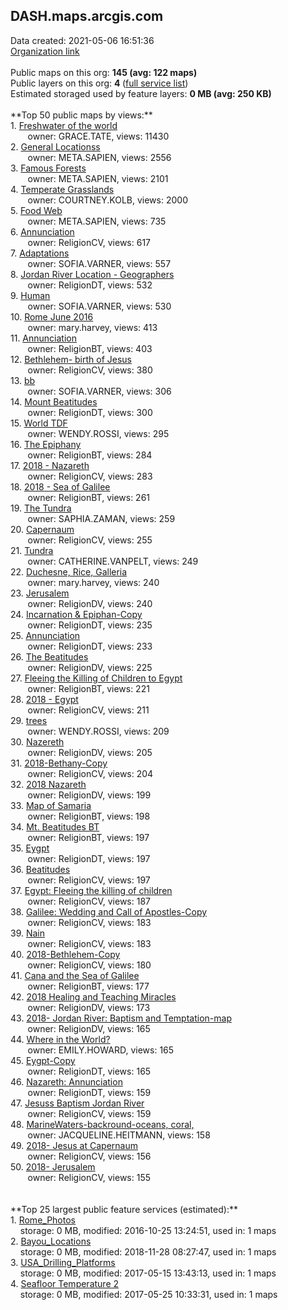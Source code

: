 <h2>DASH.maps.arcgis.com</h2> Data created: 2021-05-06 16:51:36 <br /><a target='new' href='https://DASH.maps.arcgis.com'>Organization link</a><br /><br />Public maps on this org: <b>145 (avg: 122 maps)</b><br />Public layers on this org: <b>4 </b>(<a target='new' href='https://services.arcgis.com/dRlnI3MlhkrHbz87/ArcGIS/rest/services'>full service list</a>)<br />Estimated storaged used by feature layers: <b>0 MB (avg: 250 KB)</b><br /><br />**Top 50 public maps by views:**<br />  1. <a target='new' href='https://www.arcgis.com/home/item.html?id=664d7b7b56ea43808aee4d3f7d42f14d'>Freshwater of the world</a> <br />  &nbsp;&nbsp;&nbsp;&nbsp; &nbsp;&nbsp;owner: GRACE.TATE, views: 11430<br />  2. <a target='new' href='https://www.arcgis.com/home/item.html?id=29a3416cbaa240889e57cc65f9252802'>General Locationss</a> <br />  &nbsp;&nbsp;&nbsp;&nbsp; &nbsp;&nbsp;owner: META.SAPIEN, views: 2556<br />  3. <a target='new' href='https://www.arcgis.com/home/item.html?id=9e8f80bb2516463d96a559ff59f061bc'>Famous Forests</a> <br />  &nbsp;&nbsp;&nbsp;&nbsp; &nbsp;&nbsp;owner: META.SAPIEN, views: 2101<br />  4. <a target='new' href='https://www.arcgis.com/home/item.html?id=a8d7b356159d468eb7669476e08a42ef'>Temperate Grasslands</a> <br />  &nbsp;&nbsp;&nbsp;&nbsp; &nbsp;&nbsp;owner: COURTNEY.KOLB, views: 2000<br />  5. <a target='new' href='https://www.arcgis.com/home/item.html?id=1a48d2adca9346408d9d99a719480fab'>Food Web</a> <br />  &nbsp;&nbsp;&nbsp;&nbsp; &nbsp;&nbsp;owner: META.SAPIEN, views: 735<br />  6. <a target='new' href='https://www.arcgis.com/home/item.html?id=1ed0471291cc42158a0747a9f8b77efb'>Annunciation </a> <br />  &nbsp;&nbsp;&nbsp;&nbsp; &nbsp;&nbsp;owner: ReligionCV, views: 617<br />  7. <a target='new' href='https://www.arcgis.com/home/item.html?id=d1d72cdb158a45268acf004d8485fbdf'>Adaptations</a> <br />  &nbsp;&nbsp;&nbsp;&nbsp; &nbsp;&nbsp;owner: SOFIA.VARNER, views: 557<br />  8. <a target='new' href='https://www.arcgis.com/home/item.html?id=26b9bd09f574439299c9decdadc0cc54'>Jordan River Location - Geographers</a> <br />  &nbsp;&nbsp;&nbsp;&nbsp; &nbsp;&nbsp;owner: ReligionDT, views: 532<br />  9. <a target='new' href='https://www.arcgis.com/home/item.html?id=1eb2d873fc224c20a7cb11d4029d5b26'>Human</a> <br />  &nbsp;&nbsp;&nbsp;&nbsp; &nbsp;&nbsp;owner: SOFIA.VARNER, views: 530<br />  10. <a target='new' href='https://www.arcgis.com/home/item.html?id=d1c1db09ffd14ea0935079e031aea4ce'>Rome June 2016</a> <br />  &nbsp;&nbsp;&nbsp;&nbsp; &nbsp;&nbsp;owner: mary.harvey, views: 413<br />  11. <a target='new' href='https://www.arcgis.com/home/item.html?id=0952984fbfdb43a9aa029702891ee2dd'>Annunciation</a> <br />  &nbsp;&nbsp;&nbsp;&nbsp; &nbsp;&nbsp;owner: ReligionBT, views: 403<br />  12. <a target='new' href='https://www.arcgis.com/home/item.html?id=0a43b07f20804a5a9949e11b6b223e6d'>Bethlehem- birth of Jesus </a> <br />  &nbsp;&nbsp;&nbsp;&nbsp; &nbsp;&nbsp;owner: ReligionCV, views: 380<br />  13. <a target='new' href='https://www.arcgis.com/home/item.html?id=6d2c66cbd8f2463aaf3c04dc8bc701d3'>bb</a> <br />  &nbsp;&nbsp;&nbsp;&nbsp; &nbsp;&nbsp;owner: SOFIA.VARNER, views: 306<br />  14. <a target='new' href='https://www.arcgis.com/home/item.html?id=b4f4d28a8f8d446790d2f610b110ec57'>Mount Beatitudes</a> <br />  &nbsp;&nbsp;&nbsp;&nbsp; &nbsp;&nbsp;owner: ReligionDT, views: 300<br />  15. <a target='new' href='https://www.arcgis.com/home/item.html?id=f493d3d195fe4afbb5b2e20d17c163f9'>World TDF</a> <br />  &nbsp;&nbsp;&nbsp;&nbsp; &nbsp;&nbsp;owner: WENDY.ROSSI, views: 295<br />  16. <a target='new' href='https://www.arcgis.com/home/item.html?id=7195e9887ce04269aae1510ae5cc7340'>The Epiphany</a> <br />  &nbsp;&nbsp;&nbsp;&nbsp; &nbsp;&nbsp;owner: ReligionBT, views: 284<br />  17. <a target='new' href='https://www.arcgis.com/home/item.html?id=90f16b91039143d39f824a908bc7d6f5'>2018 - Nazareth</a> <br />  &nbsp;&nbsp;&nbsp;&nbsp; &nbsp;&nbsp;owner: ReligionCV, views: 283<br />  18. <a target='new' href='https://www.arcgis.com/home/item.html?id=4fd4fb9094c948bd8e458050ac64f747'>2018 - Sea of Galilee</a> <br />  &nbsp;&nbsp;&nbsp;&nbsp; &nbsp;&nbsp;owner: ReligionBT, views: 261<br />  19. <a target='new' href='https://www.arcgis.com/home/item.html?id=59de3d2fe08d4ff6b04f6eb952e2c9cb'>The Tundra</a> <br />  &nbsp;&nbsp;&nbsp;&nbsp; &nbsp;&nbsp;owner: SAPHIA.ZAMAN, views: 259<br />  20. <a target='new' href='https://www.arcgis.com/home/item.html?id=6b1e39acc37c4ce685684cb36f50b234'>Capernaum</a> <br />  &nbsp;&nbsp;&nbsp;&nbsp; &nbsp;&nbsp;owner: ReligionCV, views: 255<br />  21. <a target='new' href='https://www.arcgis.com/home/item.html?id=5628c114c2c94373b49942a17846eada'>Tundra </a> <br />  &nbsp;&nbsp;&nbsp;&nbsp; &nbsp;&nbsp;owner: CATHERINE.VANPELT, views: 249<br />  22. <a target='new' href='https://www.arcgis.com/home/item.html?id=cf87ec56933a4d00aab0d85a2e3b4c94'>Duchesne, Rice, Galleria</a> <br />  &nbsp;&nbsp;&nbsp;&nbsp; &nbsp;&nbsp;owner: mary.harvey, views: 240<br />  23. <a target='new' href='https://www.arcgis.com/home/item.html?id=fa6b4a24b4894a91a7ab1cd73c15c2d9'>Jerusalem</a> <br />  &nbsp;&nbsp;&nbsp;&nbsp; &nbsp;&nbsp;owner: ReligionDV, views: 240<br />  24. <a target='new' href='https://www.arcgis.com/home/item.html?id=8997176ca3bf4f8d9b35a709a5b506b2'>Incarnation & Epiphan-Copy</a> <br />  &nbsp;&nbsp;&nbsp;&nbsp; &nbsp;&nbsp;owner: ReligionDT, views: 235<br />  25. <a target='new' href='https://www.arcgis.com/home/item.html?id=352a508b87db423ab5536f5485a1cfb3'>Annunciation</a> <br />  &nbsp;&nbsp;&nbsp;&nbsp; &nbsp;&nbsp;owner: ReligionDT, views: 233<br />  26. <a target='new' href='https://www.arcgis.com/home/item.html?id=069be491d95c46c0b3efa337ae317f08'>The Beatitudes</a> <br />  &nbsp;&nbsp;&nbsp;&nbsp; &nbsp;&nbsp;owner: ReligionDV, views: 225<br />  27. <a target='new' href='https://www.arcgis.com/home/item.html?id=5259e171996941a9aa914932c5a5f14a'>Fleeing the Killing of Children to Egypt</a> <br />  &nbsp;&nbsp;&nbsp;&nbsp; &nbsp;&nbsp;owner: ReligionBT, views: 221<br />  28. <a target='new' href='https://www.arcgis.com/home/item.html?id=9cb54c01ea8945c7b07ad2b7adc64e87'>2018 - Egypt</a> <br />  &nbsp;&nbsp;&nbsp;&nbsp; &nbsp;&nbsp;owner: ReligionCV, views: 211<br />  29. <a target='new' href='https://www.arcgis.com/home/item.html?id=3bd52cd948ee497d8edad555f9aedf9f'>trees</a> <br />  &nbsp;&nbsp;&nbsp;&nbsp; &nbsp;&nbsp;owner: WENDY.ROSSI, views: 209<br />  30. <a target='new' href='https://www.arcgis.com/home/item.html?id=f8252006f46743059cdac1f94583771d'>Nazereth</a> <br />  &nbsp;&nbsp;&nbsp;&nbsp; &nbsp;&nbsp;owner: ReligionDV, views: 205<br />  31. <a target='new' href='https://www.arcgis.com/home/item.html?id=e5d7c280b2174ccd8d789c1182db5df7'>2018-Bethany-Copy</a> <br />  &nbsp;&nbsp;&nbsp;&nbsp; &nbsp;&nbsp;owner: ReligionCV, views: 204<br />  32. <a target='new' href='https://www.arcgis.com/home/item.html?id=30d13136dfb6411ab9b21d6a98c19cc3'>2018 Nazareth</a> <br />  &nbsp;&nbsp;&nbsp;&nbsp; &nbsp;&nbsp;owner: ReligionDV, views: 199<br />  33. <a target='new' href='https://www.arcgis.com/home/item.html?id=0fe4d250b77d4eef8e11d171c25d6ff5'>Map of Samaria</a> <br />  &nbsp;&nbsp;&nbsp;&nbsp; &nbsp;&nbsp;owner: ReligionBT, views: 198<br />  34. <a target='new' href='https://www.arcgis.com/home/item.html?id=4bf025dfbab8405b98d1f43d7ce6d476'>Mt. Beatitudes BT</a> <br />  &nbsp;&nbsp;&nbsp;&nbsp; &nbsp;&nbsp;owner: ReligionBT, views: 197<br />  35. <a target='new' href='https://www.arcgis.com/home/item.html?id=cab34d0d06004129963d6183a57a6e72'>Eygpt</a> <br />  &nbsp;&nbsp;&nbsp;&nbsp; &nbsp;&nbsp;owner: ReligionDT, views: 197<br />  36. <a target='new' href='https://www.arcgis.com/home/item.html?id=647ce598ff2048c68e1f2dda0c65fa51'>Beatitudes</a> <br />  &nbsp;&nbsp;&nbsp;&nbsp; &nbsp;&nbsp;owner: ReligionCV, views: 197<br />  37. <a target='new' href='https://www.arcgis.com/home/item.html?id=955928b31b6341b1b4daebf91799cce9'>Egypt: Fleeing the killing of children </a> <br />  &nbsp;&nbsp;&nbsp;&nbsp; &nbsp;&nbsp;owner: ReligionCV, views: 187<br />  38. <a target='new' href='https://www.arcgis.com/home/item.html?id=1045127dc96045b2b93fb2503a20a85f'>Galilee: Wedding and Call of Apostles-Copy</a> <br />  &nbsp;&nbsp;&nbsp;&nbsp; &nbsp;&nbsp;owner: ReligionCV, views: 183<br />  39. <a target='new' href='https://www.arcgis.com/home/item.html?id=d336747358224ee49afa4a8e813e80f9'>Nain</a> <br />  &nbsp;&nbsp;&nbsp;&nbsp; &nbsp;&nbsp;owner: ReligionCV, views: 183<br />  40. <a target='new' href='https://www.arcgis.com/home/item.html?id=efc5e31cad7841dabf142a1d13753d28'>2018-Bethlehem-Copy</a> <br />  &nbsp;&nbsp;&nbsp;&nbsp; &nbsp;&nbsp;owner: ReligionCV, views: 180<br />  41. <a target='new' href='https://www.arcgis.com/home/item.html?id=85a974ff605f4322bbc9c0bf4259d440'>Cana and the Sea of Galilee</a> <br />  &nbsp;&nbsp;&nbsp;&nbsp; &nbsp;&nbsp;owner: ReligionBT, views: 177<br />  42. <a target='new' href='https://www.arcgis.com/home/item.html?id=376b76ae7673465ea5f1a47d21f1df2b'>2018 Healing and Teaching Miracles </a> <br />  &nbsp;&nbsp;&nbsp;&nbsp; &nbsp;&nbsp;owner: ReligionDV, views: 173<br />  43. <a target='new' href='https://www.arcgis.com/home/item.html?id=b70fe7d2fecd431b9e48fb46d3e9903d'>2018- Jordan River: Baptism and Temptation-map</a> <br />  &nbsp;&nbsp;&nbsp;&nbsp; &nbsp;&nbsp;owner: ReligionDV, views: 165<br />  44. <a target='new' href='https://www.arcgis.com/home/item.html?id=b201ecbf0b844618bcc539f260f393cc'>Where in the World?</a> <br />  &nbsp;&nbsp;&nbsp;&nbsp; &nbsp;&nbsp;owner: EMILY.HOWARD, views: 165<br />  45. <a target='new' href='https://www.arcgis.com/home/item.html?id=ea590696e56f435d897bcb5356c6659c'>Eygpt-Copy</a> <br />  &nbsp;&nbsp;&nbsp;&nbsp; &nbsp;&nbsp;owner: ReligionDT, views: 165<br />  46. <a target='new' href='https://www.arcgis.com/home/item.html?id=6acb5710db644a87a9040b916262b4e0'>Nazareth: Annunciation</a> <br />  &nbsp;&nbsp;&nbsp;&nbsp; &nbsp;&nbsp;owner: ReligionDT, views: 159<br />  47. <a target='new' href='https://www.arcgis.com/home/item.html?id=bfefcb63b7df4d3a846d843922776cd2'>Jesuss Baptism Jordan River</a> <br />  &nbsp;&nbsp;&nbsp;&nbsp; &nbsp;&nbsp;owner: ReligionCV, views: 159<br />  48. <a target='new' href='https://www.arcgis.com/home/item.html?id=011bfd6d8d0c4db7a0f7e1c20a762e16'>MarineWaters-backround-oceans, coral,</a> <br />  &nbsp;&nbsp;&nbsp;&nbsp; &nbsp;&nbsp;owner: JACQUELINE.HEITMANN, views: 158<br />  49. <a target='new' href='https://www.arcgis.com/home/item.html?id=e68dc29bb5bf4ed78740ae7fbdc15116'>2018- Jesus at Capernaum</a> <br />  &nbsp;&nbsp;&nbsp;&nbsp; &nbsp;&nbsp;owner: ReligionCV, views: 156<br />  50. <a target='new' href='https://www.arcgis.com/home/item.html?id=0e14ba4fb71e4267a72b812547412795'>2018- Jerusalem </a> <br />  &nbsp;&nbsp;&nbsp;&nbsp; &nbsp;&nbsp;owner: ReligionCV, views: 155<br /><br /><br />**Top 25 largest public feature services (estimated):**<br /> 1. <a target='new' href='https://www.arcgis.com/home/item.html?id=9b3e68802b104dafa1b78027df3f4729'>Rome_Photos</a><br /> &nbsp;&nbsp;&nbsp;&nbsp;storage: 0 MB, modified: 2016-10-25 13:24:51,  used in: 1 maps<br /> 2. <a target='new' href='https://www.arcgis.com/home/item.html?id=ac9a77296e89445a8e03bb9243c60bed'>Bayou_Locations</a><br /> &nbsp;&nbsp;&nbsp;&nbsp;storage: 0 MB, modified: 2018-11-28 08:27:47,  used in: 1 maps<br /> 3. <a target='new' href='https://www.arcgis.com/home/item.html?id=ea8fcce80fba48b69855b1fdc773ad7f'>USA_Drilling_Platforms</a><br /> &nbsp;&nbsp;&nbsp;&nbsp;storage: 0 MB, modified: 2017-05-15 13:43:13,  used in: 1 maps<br /> 4. <a target='new' href='https://www.arcgis.com/home/item.html?id=bfcc38a09b194a5ea5335dd69c20dde2'>Seafloor Temperature 2</a><br /> &nbsp;&nbsp;&nbsp;&nbsp;storage: 0 MB, modified: 2017-05-25 10:33:31,  used in: 1 maps<br />
